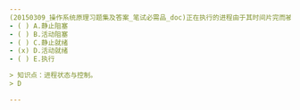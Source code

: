 ```yaml
---
(20150309_操作系统原理习题集及答案_笔试必需品_doc)正在执行的进程由于其时间片完而被暂停执行，此时进程应从运行态变为﹎﹎﹎﹎状态。
- ( ) A.静止阻塞 
- ( ) B.活动阻塞 
- ( ) C.静止就绪 
- (x) D.活动就绪 
- ( ) E.执行

> 知识点：进程状态与控制。
> D

---
```

